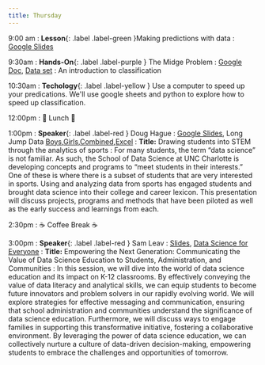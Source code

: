 ```yaml
---
title: Thursday
---
```


9:00 am
: **Lesson**{: .label .label-green }Making predictions with data
  : [Google Slides](https://docs.google.com/presentation/d/1ht_0rOg9QcAmH0sZ0GUsk-aAUaA-Afp_Q8dvcD46yqk/edit?usp=sharing)

9:30am
: **Hands-On**{: .label .label-purple } The Midge Problem
  : [Google Doc](https://docs.google.com/document/d/1amivLW9tjODtyQ2zZ_KEXdJ4rGmXKRnUyxE9JcB6eo8/edit?usp=sharing), [Data set](https://raw.githubusercontent.com/ncssm/dssi23/main/assets/data/midge.csv)
: An introduction to classification

10:30am
: **Techology**{: .label .label-yellow } Use a computer to speed up your predications. We'll use google sheets and python to explore how to speed up classification.

12:00pm
 : 🥘 Lunch 🥘

1:00pm 
: **Speaker**{: .label .label-red } Doug Hague 
  : [Google Slides](https://docs.google.com/presentation/d/1abgQxjtN9XKyR5d36YwHsFhHxNol6BmR1Ha3GIr3bgM/edit?usp=sharing), Long Jump Data [Boys](https://github.com/ncssm/dssi23/blob/main/assets/data/Boys%20LJ%20vs%2055m.csv),[Girls](https://github.com/ncssm/dssi23/blob/main/assets/data/Girls%20LJ%20vs%2055m.csv),[Combined](https://github.com/ncssm/dssi23/blob/main/assets/data/Combined.csv),[Excel](https://github.com/ncssm/dssi23/raw/main/assets/data/Long%20Jump%20Graphs.xlsx)
: **Title:** Drawing students into STEM through the analytics of sports
: For many students, the term “data science” is not familiar.  As such, the School of Data Science at UNC Charlotte is developing concepts and programs to “meet students in their interests.”  One of these is where there is a subset of students that are very interested in sports. Using and analyzing data from sports has engaged students and brought data science into their college and career lexicon. This presentation will discuss projects, programs and methods that have been piloted as well as the early success and learnings from each.

2:30pm
: ☕ Coffee Break ☕

3:00pm
: **Speaker**{: .label .label-red } Sam Leav
  : [Slides](https://github.com/ncssm/dssi23/blob/main/assets/pdf/NC%20Presentation%20Sam%20Leav.pdf), [Data Science for Everyone](https://www.datascience4everyone.org/)
: **Title:** Empowering the Next Generation: Communicating the Value of Data Science Education to Students, Administration, and Communities
: In this session, we will dive into the world of data science education and its impact on K-12 classrooms. By effectively conveying the value of data literacy and analytical skills, we can equip students to become future innovators and problem solvers in our rapidly evolving world. We will explore strategies for effective messaging and communication, ensuring that school administration and communities understand the significance of data science education. Furthermore, we will discuss ways to engage families in supporting this transformative initiative, fostering a collaborative environment. By leveraging the power of data science education, we can collectively nurture a culture of data-driven decision-making, empowering students to embrace the challenges and opportunities of tomorrow.

